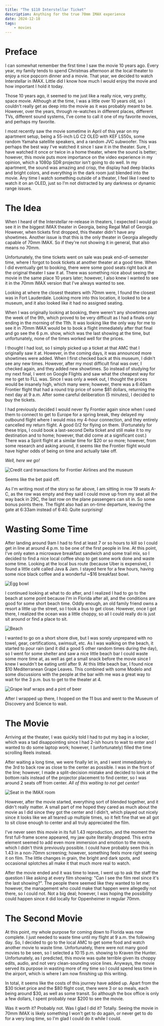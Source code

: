 ```yaml
---
title: "The $110 Interstellar Ticket"
description: Anything for the true 70mm IMAX experience
date: 2024-12-18
tags:
    - movies
---
```


# Preface
I can somewhat remember the first time I saw the movie 10 years ago. Every year, my family tends to spend Christmas afternoon at the local theater to enjoy a nice popcorn dinner and a movie.
That year, we decided to watch Interstellar in IMAX. Little did I know how much I would enjoy the movie and how important I hold it today.

Those 10 years ago, it seemed to me just like a really nice, very pretty, space movie. Although at the time, I was a little over 10 years old, so I couldn't really get as deep into the movie as it was probably meant to be.
However, over the years, through re-watches in different places, different TVs, different sound systems, I've come to call it one of my favorite movies, and perhaps my favorite.

I most recently saw the movie sometime in April of this year on my apartment setup, being a 55-inch LG C2 OLED with KEF LS50s, some random Yamaha satellite speakers, and a random JVC subwoofer. This was perhaps the best way I've watched it since I saw it in the theater.
Sure, I have watched it once or twice in a home theater, where the sound is better; however, this movie puts more importance on the video experience in my opinion, which a 1080p SDR projector isn't going to do well.
In my apartment, the sound was amazing and crisp, the display had deep blacks and bright colors, and everything in the dark room just blended into the movie. Any time I watch something outside of a theater, I feel like I need to watch it on an OLED, just so I’m not distracted by any darkness or dynamic range issues.

# The Idea

When I heard of the Interstellar re-release in theaters, I expected I would go see it in the biggest IMAX theater in Georgia, being Regal Mall of Georgia.
However, when tickets first dropped, this theater didn't have any showtimes. Another issue is that this is the only theater in Georgia allegedly capable of 70mm IMAX. So if they're not showing it in general, that also means no 70mm.

Unfortunately, the time tickets went on sale was peak end-of-semester time, where I forgot to book tickets at another theater at a good time. When I did eventually get to booking, there were some good seats right back at the original theater I saw it at.
There was something nice about seeing the movie in the same place 10 years later; however, I also knew I wanted to see it in the 70mm IMAX version that I've always wanted to see.

Looking at where the closest theaters with 70mm were, I found the closest was in Fort Lauderdale. Looking more into this location, it looked to be a museum, and it also looked like it had no assigned seating.

When I was originally looking at booking, there weren't any showtimes past the week of the 9th, which proved to be very difficult as I had a finals only ending in the morning of the 11th.
It was looking like the only way for me to see it in 70mm IMAX would be to book a flight immediately after that final and go see the 6 p.m. show, which was the last showing at the time, but unfortunately, none of the times worked well for the prices.

I thought I had lost, so I simply picked up a ticket at that AMC that I originally saw it at. However, in the coming days, it was announced more showtimes were added. When I first checked back at this museum, I didn't see any new times. However, after my most difficult final was over, I checked again, and they added new showtimes.
So instead of studying for my next final, I went on Google Flights and saw what the cheapest way for me to get to FLL was. Since I was only a week out, I thought the prices would be insanely high, which many were; however, there was a 6:40am Frontier flight that had a round trip price of some $81 dollars, returning the next day at 9 a.m.
After some careful deliberation (5 minutes), I decided to buy the tickets.

I had previously decided I would never fly Frontier again since when I used them to connect to get to Europe for a spring break, they delayed my outbound flight where I would miss my 4-hour connection, and they entirely cancelled my return flight. A good 0/2 for flying on them. (Fortunately for these trips, I could book a last-second Delta ticket and still make it to my destination and to home; however, that did come at a significant cost.)
There was a Spirit flight at a similar time for $20 or so more; however, from some research and asking around, it seems like the Frontier flight would have higher odds of being on time and actually take off.

*Well, here we go!*

![Credit card transactions for Frontier Airlines and the museum](/assets/images/interstellar_70mm/IMG_5725.jpeg)

Seems like the bet paid off.

As I'm writing most of the story so far above, I am sitting in row 19 seats A-C, as the row was empty and they said I could move up from my seat all the way back in 29C, the last row on the plane passengers can sit in. So some bonus points there.
The flight also had an on-time departure, leaving the gate at 6:33am instead of 6:40. Quite surprising!

# Wasting Some Time

After landing around 9am I had to find at least 7 or so hours to kill so I could get in line at around 4 p.m. to be one of the first people in line.
At this point, I've only eaten a microwave breakfast sandwich and some trail mix, so I decided to find a nice local coffee shop to get some work done and waste some time.
Looking at the local bus route (because Uber is expensive), I found a little café called Java & Jam. I stayed here for a few hours, having some nice black coffee and a wonderful ~$16 breakfast bowl.

![Egg bowl](/assets/images/interstellar_70mm/D40E2548-075A-4FEA-837C-0C6EF6368F04_1_102_o.jpeg)

I continued looking at what to do after, and I realized I had to go to the beach at some point because I'm in Florida after all, and the conditions are good for some short beach time.
Oddly enough, an old family friend owns a resort a little up the street, so I took a bus to get close. However, once I got there, I realized the ocean was a little choppy, so all I could really do is just sit around or find a place to sit.

![Beach](/assets/images/interstellar_70mm/867E8DD5-2C4C-432C-8E2A-326852A448D5_1_102_o.jpeg)

I wanted to go on a short shore dive, but I was sorely unprepared with no towel, gear, certifications, swimsuit, etc. As I was walking on the beach, it started to pour rain (and it did a good 5 other random times during the day), so I went for some shelter and saw a nice little beach bar I could waste some more time at, as well as get a small snack before the movie since I knew I wouldn't be eating until after 9.
At this little beach bar, I found nice $10 Mediterranean Grape Leaves. This combined with some Modelo and some discussions with the people at the bar with me was a great way to wait for the 3 p.m. bus to get to the theater at 4.

![Grape leaf wraps and a pint of beer](/assets/images/interstellar_70mm/03E76C97-6D07-4513-954A-3B275A81B78A_1_102_o.jpeg)

After I wrapped up there, I hopped on the 11 bus and went to the Museum of Discovery and Science to wait.

# The Movie

Arriving at the theater, I was quickly told I had to put my bag in a locker, which was a tad disappointing since I had 2-ish hours to wait to enter and I wanted to do some laptop work; however, I (unfortunately) filled the time scrolling Reels instead.

After waiting a long time, we were finally let in, and I went immediately to the 3rd to back row as close to the center as possible. I was in the front of the line; however, I made a split-decision mistake and decided to look at the bottom rails instead of the projector placement to find center, so I was around 2 seats off from center. *All of this waiting to not get center!*

![Seat in the IMAX room](/assets/images/interstellar_70mm/5A6ECB9D-6AB1-4F4D-9614-67D0D88781A7_1_102_o.jpeg)

However, after the movie started, everything sort of blended together, and it didn't really matter. A small part of me hoped they cared as much about the movie as I did since they got the center and I didn't, which played out nicely since it looks like we all teared up multiple times, so it felt fine that we all got to sit close enough to center and all truly appreciated the film.

I've never seen this movie in its full 1.43 reproduction, and the moment the first full-frame scene appeared, my jaw quite literally dropped. This extra element seemed to add even more immersion and emotion to the movie, which I didn't think previously possible.
I could have probably seen this in 1.43 in a non-70mm screening; however, something feels more right seeing it on film. The little changes in grain, the bright and dark spots, and occasional splotches all make it that much more real to watch.

After the movie ended and it was time to leave, I went up to ask the staff the question I like asking at every film showing: "Can I see the film reel since it's the last showing?". The people there seemed like they wanted to let me; however, the management who could make that happen were allegedly not there, so I could not. Not a big deal; however, I was hoping the possibility could happen since it did locally for Oppenheimer in regular 70mm.

# The Second Movie

At this point, my whole purpose for coming down to Florida was now complete. I just needed to waste time until my flight at 9 a.m. the following day. So, I decided to go to the local AMC to get some food and watch another movie to waste time.
Unfortunately, there were not many good movies to be seen, so I selected a 10:15 p.m. showing to Kraven the Hunter. Unfortunately, as I predicted, this movie was quite terrible given its choppy edits, audio, and not very clean-sounding voice lines.
Anyways, the movie served its purpose in wasting more of my time so I could spend less time in the airport, which is where I am now finishing up this writing.

In total, it seems like the costs of this journey have added up. Apart from the \$30 ticket price and the \$80 flight cost, there were 3 or so meals, each being around \$30, as well as some transit. So although the box office is only a few dollars, I spent probably near \$200 to see the movie.

Was it worth it? Probably not. Was I glad I did it? Totally. Seeing the movie in 70mm IMAX is likely something I won't get to do again, or never get to do for a very long time, so I'm glad I could do it while I could.

